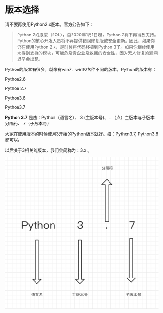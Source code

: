 # 版本选择



请不要再使用Python2.x版本。官方公告如下：

> Python 2的报废（EOL），自2020年1月1日起，Python 2将不再得到支持。Python的核心开发人员将不再提供错误修复版或安全更新。因此，如果你仍在使用Python 2.x，是时候将代码移植到Python 3了。如果你继续使用未得到支持的模块，可能危及贵企业及数据的安全性，因为无人修复的漏洞迟早会出现。



Python的版本有很多，就像有win7、win10各种不同的版本，Python的版本有：

Python2.6

Python 2.7

Python3.6

Python3.7

**Python 3.7**  是由：Python（语言名）、 3 (主版本号)、  . （点）主版本与子版本分隔符、   7（子版本号）

大家在使用版本的时候使用3开始的Python版本就好。如：Python3.7, Python3.8 都可以。

以后关于3相关的版本，我们会简称为：3.x 。

![image-20210331145502201](./images/image-20210331145502201.png)



 


